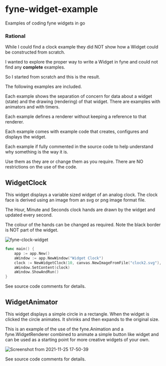 # fyne-widget-example
Examples of coding fyne widgets in go

### Rational

While I could find a clock example they did NOT show how a Widget could be constructed from scratch. 

I wanted to explore the proper way to write a Widget in fyne and could not find any **complete** examples.

So I started from scratch and this is the result. 

The following examples are included.

Each example shows the separation of concern for data about a widget (state) and the drawing (rendering) of that widget. There are examples with animators and with timers.

Each example defines a renderer without keeping a reference to that renderer. 

Each example comes with example code that creates, configures and displays the widget.

Each example if fully commented in the source code to help understand why something is the way it is.

Use them as they are or change them as you require. There are NO restrictions on the use of the code.

## WidgetClock

This widget displays a variable sized widget of an analog clock. The clock face is derived using an image from an svg or png image format file. 

The Hour, Minute and Seconds clock hands are drawn by the widget and updated every second.

The colour of the hands can be changed as required. Note the black border is NOT part of the widget.

![fyne-clock-widget](https://user-images.githubusercontent.com/94919638/143290347-2a0f5f1c-7015-4a00-b994-72b17e272ee1.png)

```go
func main() {
	app := app.New()
	aWindow := app.NewWindow("Widget Clock")
	clock := NewWidgetClock(10, canvas.NewImageFromFile("clock2.svg"), 100, 100, true)
	aWindow.SetContent(clock)
	aWindow.ShowAndRun()
}
```

See source code comments for details.

## WidgetAnimator

This widget displays a simple circle in a rectangle. When the widget is clicked the circle animates. It shrinks and then expands to the original size.

This is an example of the use of the fyne.Animation and a fyne.WidgetRenderer combined to animate a simple button like widget and can be used as a starting point for more creative widgets of your own.

![Screenshot from 2021-11-25 17-50-39](https://user-images.githubusercontent.com/94919638/143485360-e7962123-d8f8-4b2c-9ab0-62f1aefbb9cd.png)

See source code comments for details.



